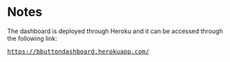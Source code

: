# Notes

The dashboard is deployed through Heroku and it can be accessed through the following link:

<kbd>https://bbuttondashboard.herokuapp.com/</kbd>